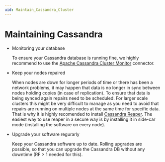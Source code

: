 ```yaml
---
uid: Maintain_Cassandra_Cluster
---
```


# Maintaining Cassandra

- Monitoring your database

  To ensure your Cassandra database is running fine, we highly recommend to use the [Apache Cassandra Cluster Monitor](https://catalog.dataminer.services/result/driver/7500) connector.

- Keep your nodes repaired

  When nodes are down for longer periods of time or there has been a network problems, it may happen that data is no longer in sync between nodes holding copies (in case of replication). To ensure that data is being synced again repairs need to be scheduled. For larger scale clusters this might be very difficult to manage as you need to avoid that repairs are running on multiple nodes at the same time for specific data. That is why it is highly recomended to install [Cassandra Reaper](http://cassandra-reaper.io/). The easiest way to use reaper in a secure way is by installing it in side-car mode (installing the software on every node).

- Upgrade your software regurarly

  Keep your Cassandra software up to date. Rolling upgrades are possible, so that you can upgrade the Cassandra DB without any downtime (RF > 1 needed for this).